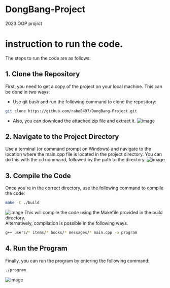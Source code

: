# DongBang-Project
2023 OOP projrct
# instruction to run the code.
The steps to run the code are as follows:
## 1. Clone the Repository
First, you need to get a copy of the project on your local machine. This can be done in two ways:

* Use git bash and run the following command to clone the repository:
```bash
git clone https://github.com/rabo8497/DongBang-Project.git
```
* Also, you can download the attached zip file and extract it.
![image](https://github.com/rabo8497/DongBang-Project/assets/67371359/9e07340d-5d01-460e-aa45-9dbd9c4c730a)
## 2. Navigate to the Project Directory
Use a terminal (or command prompt on Windows) and navigate to the location where the main.cpp file is located in the project directory. You can do this with the cd command, followed by the path to the directory.
![image](https://github.com/rabo8497/DongBang-Project/assets/67371359/e5a8625e-f29c-47f5-bb33-6b3b7691b7a3)
## 3. Compile the Code
Once you're in the correct directory, use the following command to compile the code:
```bash
make -C ./build
```
![image](https://github.com/rabo8497/DongBang-Project/assets/67371359/72cb8ff6-9021-4c55-aa4e-71b076512337)
This will compile the code using the Makefile provided in the build directory.  
Alternatively, compilation is possible in the following ways.
```bash
g++ users/* items/* books/* messages/* main.cpp -o program
```
## 4. Run the Program
Finally, you can run the program by entering the following command:
```bash
./program
```
![image](https://github.com/rabo8497/DongBang-Project/assets/67371359/72443126-c1cd-4fcc-87ed-5654c7206822)
